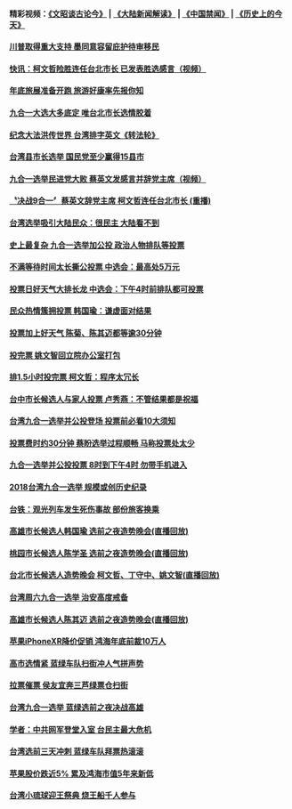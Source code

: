 #### 精彩视频：[《文昭谈古论今》](https://github.com/gfw-breaker/wenzhao/blob/master/README.md?t=11242132) | [《大陆新闻解读》](https://github.com/gfw-breaker/ntdtv-comedy/blob/master/README.md?t=11242132) | [《中国禁闻》](https://github.com/gfw-breaker/ntdtv-news/blob/master/README.md?t=11242132) | [《历史上的今天》](https://github.com/gfw-breaker/today-in-history/blob/master/README.md?t=11242132) 

#### [川普取得重大支持 墨同意容留庇护待审移民](../pages/news206/a1400689.md?t=11242132) 

#### [快讯：柯文哲险胜连任台北市长 已发表胜选感言（视频）](../pages/news206/a1400681.md?t=11242132) 

#### [年底旅展准备开跑 旅游好康率先报你知](../pages/news206/a1400673.md?t=11242132) 

#### [九合一大选大多底定 唯台北市长选情胶着](../pages/news206/a1400672.md?t=11242132) 

#### [纪念大法洪传世界  台湾排字英文《转法轮》](../pages/news206/a1400666.md?t=11242132) 

#### [台湾县市长选举 国民党至少赢得15县市](../pages/news206/a1400670.md?t=11242132) 

#### [九合一选举民进党大败 蔡英文发感言并辞党主席（视频）](../pages/news206/a1400671.md?t=11242132) 

#### [〝决战9合一〞蔡英文辞党主席 柯文哲连任台北市长 (重播)](../pages/news206/a1400657.md?t=11242132) 

#### [台湾选举吸引大陆民众：很民主 大陆看不到](../pages/news206/a1400639.md?t=11242132) 

#### [史上最复杂  九合一选举加公投 政治人物排队等投票](../pages/news206/a1400651.md?t=11242132) 

#### [不满等待时间太长撕公投票 中选会：最高处5万元](../pages/news206/a1400621.md?t=11242132) 

#### [投票日好天气大排长龙 中选会：下午4时前排队都可投票](../pages/news206/a1400640.md?t=11242132) 

#### [民众热情簇拥投票 韩国瑜：谦虚面对结果](../pages/news206/a1400634.md?t=11242132) 

#### [投票加上好天气 陈菊、陈其迈都等逾30分钟](../pages/news206/a1400637.md?t=11242132) 

#### [投完票 姚文智回立院办公室打包](../pages/news206/a1400636.md?t=11242132) 

#### [排1.5小时投完票 柯文哲：程序太冗长](../pages/news206/a1400633.md?t=11242132) 

#### [台中市长候选人与家人投票 卢秀燕：不管结果都是祝福](../pages/news206/a1400617.md?t=11242132) 

#### [台湾九合一选举并公投登场 投票前必看10大须知](../pages/news206/a1400607.md?t=11242132) 

#### [投票费时约30分钟 蔡盼选举过程顺畅 马称投票处太少](../pages/news206/a1400612.md?t=11242132) 

#### [九合一选举并公投投票 8时到下午4时 勿带手机进入](../pages/news206/a1400605.md?t=11242132) 

#### [2018台湾九合一选举 规模或创历史纪录](../pages/news206/a1400574.md?t=11242132) 

#### [台铁：观光列车发生死伤事故 部份旅客换乘](../pages/news206/a1400539.md?t=11242132) 

#### [高雄市长候选人韩国瑜 选前之夜造势晚会(直播回放)](../pages/news206/a1400518.md?t=11242132) 

#### [桃园市长候选人陈学圣 选前之夜造势晚会(直播回放)](../pages/news206/a1400529.md?t=11242132) 

#### [台北市长候选人造势晚会 柯文哲、丁守中、姚文智(直播回放)](../pages/news206/a1400530.md?t=11242132) 

#### [台湾周六九合一选举 治安高度戒备](../pages/news206/a1400523.md?t=11242132) 

#### [高雄市长候选人陈其迈 选前之夜造势晚会(直播回放)](../pages/news206/a1400519.md?t=11242132) 

#### [苹果iPhoneXR降价促销  鸿海年底前裁10万人](../pages/news206/a1400490.md?t=11242132) 

#### [高市选情紧 蓝绿车队扫街冲人气拼声势](../pages/news206/a1400488.md?t=11242132) 

#### [拉票催票 侯友宜奔三芦绿票仓扫街](../pages/news206/a1400489.md?t=11242132) 

#### [台湾九合一选举 蓝绿选前之夜决战高雄](../pages/news206/a1400486.md?t=11242132) 

#### [学者：中共网军登堂入室 台民主最大危机](../pages/news206/a1400279.md?t=11242132) 

#### [台湾选前三天冲刺 蓝绿车队拜票热滚滚](../pages/news206/a1400217.md?t=11242132) 

#### [苹果股价跌近5% 累及鸿海市值5年来新低](../pages/news206/a1400185.md?t=11242132) 

#### [台湾小琉球迎王祭典 烧王船千人参与](../pages/news206/a1400108.md?t=11242132) 

